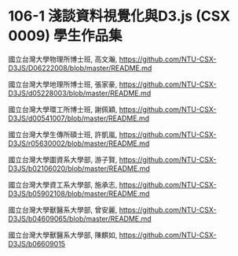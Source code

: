 # 106-1 淺談資料視覺化與D3.js (CSX 0009) 學生作品集

國立台灣大學物理所博士班, 高文瀚, https://github.com/NTU-CSX-D3JS/D06222008/blob/master/README.md

國立台灣大學地理所博士班, 張家豪, https://github.com/NTU-CSX-D3JS/d05228003/blob/master/README.md

國立台灣大學環工所博士班, 謝佩穎, https://github.com/NTU-CSX-D3JS/d00541007/blob/master/README.md

國立台灣大學生傳所碩士班, 許凱嵐, https://github.com/NTU-CSX-D3JS/r05630002/blob/master/README.md

國立台灣大學圖資系大學部, 游子賢, https://github.com/NTU-CSX-D3JS/b02106020/blob/master/README.md

國立台灣大學資工系大學部, 施承志, https://github.com/NTU-CSX-D3JS/b05902108/blob/master/README.md

國立台灣大學獸醫系大學部, 曾安麗, https://github.com/NTU-CSX-D3JS/b04609065/blob/master/README.md

國立台灣大學獸醫系大學部, 陳麒如, https://github.com/NTU-CSX-D3JS/b06609015
